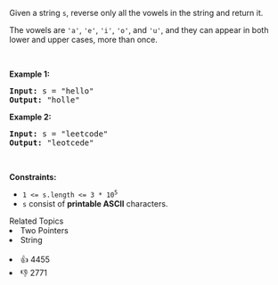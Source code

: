 <p>Given a string <code>s</code>, reverse only all the vowels in the string and return it.</p>

<p>The vowels are <code>'a'</code>, <code>'e'</code>, <code>'i'</code>, <code>'o'</code>, and <code>'u'</code>, and they can appear in both lower and upper cases, more than once.</p>

<p>&nbsp;</p> 
<p><strong class="example">Example 1:</strong></p> 
<pre><strong>Input:</strong> s = "hello"
<strong>Output:</strong> "holle"
</pre>
<p><strong class="example">Example 2:</strong></p> 
<pre><strong>Input:</strong> s = "leetcode"
<strong>Output:</strong> "leotcede"
</pre> 
<p>&nbsp;</p> 
<p><strong>Constraints:</strong></p>

<ul> 
 <li><code>1 &lt;= s.length &lt;= 3 * 10<sup>5</sup></code></li> 
 <li><code>s</code> consist of <strong>printable ASCII</strong> characters.</li> 
</ul>

<div><div>Related Topics</div><div><li>Two Pointers</li><li>String</li></div></div><br><div><li>👍 4455</li><li>👎 2771</li></div>